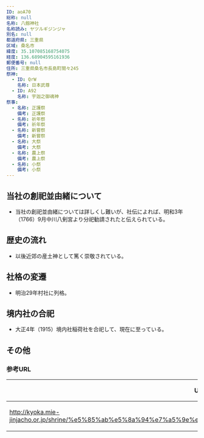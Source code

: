 ```yaml
---
ID: aoA70
総称: null
名称: 八劔神社
名称読み: ヤツルギジンジャ
別名: null
都道府県: 三重県
区域: 桑名市
緯度: 35.107085168754075
経度: 136.68904595161936
郵便番号: null
住所: 三重県桑名市長島町間々245
祭神:
  - ID: QrW
    名称: 日本武尊
  - ID: A92
    名称: 宇迦之御魂神
祭事:
  - 名称: 正護祭
    備考: 正護祭
  - 名称: 祈年祭
    備考: 祈年祭
  - 名称: 新嘗祭
    備考: 新嘗祭
  - 名称: 大祭
    備考: 大祭
  - 名称: 農上祭
    備考: 農上祭
  - 名称: 小祭
    備考: 小祭
---
```


## 当社の創祀並由緒について

- 当社の創祀並由緒については詳しくし難いが、社伝によれば、明和3年（1766）9月中川八剣宮より分祀勧請されたと伝えられている。

## 歴史の流れ

- 以後近郊の産土神として篤く崇敬されている。

## 社格の変遷

- 明治29年村社に列格。

## 境内社の合祀

- 大正4年（1915）境内社稲荷社を合祀して、現在に至っている。

## その他

### 参考URL

| URL                                                                                                              | 説明   |
| ---------------------------------------------------------------------------------------------------------------- | ------ |
| http://kyoka.mie-jinjacho.or.jp/shrine/%e5%85%ab%e5%8a%94%e7%a5%9e%e7%a4%be%ef%bc%88%e9%96%93%e3%80%85%ef%bc%89/ | 神社庁 |

